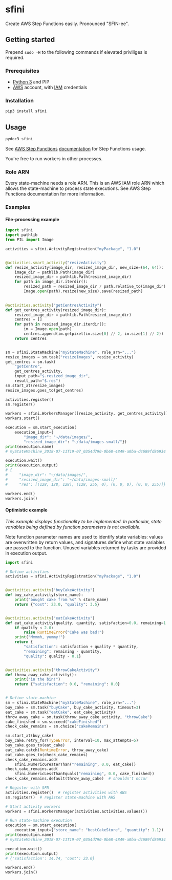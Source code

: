 # sfini
Create AWS Step Functions easily. Pronounced "SFIN-ee".

## Getting started
Prepend `sudo -H` to the following commands if elevated priviliges is
required.

### Prerequisites
* [Python 3](https://www.python.org/) and PIP
* [AWS](https://aws.amazon.com/) account, with
  [IAM](https://aws.amazon.com/iam/) credentials

### Installation
```bash
pip3 install sfini
```

## Usage
```bash
pydoc3 sfini
```

See [AWS Step Functions](https://aws.amazon.com/step-functions/)
[documentation](https://docs.aws.amazon.com/step-functions/latest/dg/welcome.html)
for Step Functions usage.

You're free to run workers in other processes.

### Role ARN
Every state-machine needs a role ARN. This is an AWS IAM role ARN which allows
the state-machine to process state executions. See AWS Step Functions
documentation for more information.

### Examples
#### File-processing example
```python
import sfini
import pathlib
from PIL import Image

activities = sfini.ActivityRegistration("myPackage", "1.0")


@activities.smart_activity("resizeActivity")
def resize_activity(image_dir, resized_image_dir, new_size=(64, 64)):
    image_dir = pathlib.Path(image_dir)
    resized_image_dir = pathlib.Path(resized_image_dir)
    for path in image_dir.iterdir():
        resized_path = resized_image_dir / path.relative_to(image_dir)
        Image.open(path).resize(new_size).save(resized_path)
 

@activities.activity("getCentresActivity")
def get_centres_activity(resized_image_dir):
    resized_image_dir = pathlib.Path(resized_image_dir)
    centres = []
    for path in resized_image_dir.iterdir():
        im = Image.open(path)
        centres.append(im.getpixel(im.size[0] // 2, im.size[1] // 2))
    return centres


sm = sfini.StateMachine("myStateMachine", role_arn="...")
resize_images = sm.task("resizeImages", resize_activity)
get_centres = sm.task(
    "getCentre",
    get_centres_activity,
    input_path="$.resized_image_dir",
    result_path="$.res")
sm.start_at(resize_images)
resize_images.goes_to(get_centres)

activities.register()
sm.register()

workers = sfini.WorkersManager([resize_activity, get_centres_activity])
workers.start()

execution = sm.start_execution(
    execution_input={
        "image_dir": "~/data/images/",
        "resized_image_dir": "~/data/images-small/"})
print(execution.name)
# myStateMachine_2018-07-11T19-07_0354d790-0b68-4849-a0ba-d4689fd86934

execution.wait()
print(execution.output)
# {
#     "image_dir": "~/data/images/",
#     "resized_image_dir": "~/data/images-small/"
#     "res": [(128, 128, 128), (128, 255, 0), (0, 0, 0), (0, 0, 255)]}

workers.end()
workers.join()
```

#### Optimistic example
_This example displays functionality to be implemented. In particular, state
variables being defined by function parameters is not available._

Note function parameter names are used to identify state variables: values
are overwritten by return values, and signatures define what state
variables are passed to the function. Unused variables returned by
tasks are provided in execution output.

```python
import sfini

# Define activities
activities = sfini.ActivityRegistration("myPackage", "1.0")


@activities.activity("buyCakeActivity")
def buy_cake_activity(store_name):
    print("bought cake from %s" % store_name)
    return {"cost": 23.0, "quality": 3.5}


@activities.activity("eatCakeActivity")
def eat_cake_activity(quality, quantity, satisfaction=0.0, remaining=1.0):
    if quality < 2.0:
        raise RuntimeError("Cake was bad!")
    print("Mmmmh, yummy!")
    return {
        "satisfaction": satisfaction + quality * quantity,
        "remaining": remaining - quantity,
        "quality": quality - 0.1}


@activities.activity("throwCakeActivity")
def throw_away_cake_activity():
    print("in the bin!")
    return {"satisfaction": 0.0, "remaining": 0.0}


# Define state-machine
sm = sfini.StateMachine("myStateMachine", role_arn="...")
buy_cake = sm.task("buyCake", buy_cake_activity, timeout=3)
eat_cake = sm.task("eatCake", eat_cake_activity)
throw_away_cake = sm.task(throw_away_cake_activity, "throwCake")
cake_finished = sm.succeed("cakeFinished")
check_cake_remains = sm.choice("cakeRemains")

sm.start_at(buy_cake)
buy_cake.retry_for(TypeError, interval=10, max_attempts=5)
buy_cake.goes_to(eat_cake)
eat_cake.catch(RuntimeError, throw_away_cake)
eat_cake.goes_to(check_cake_remains)
check_cake_remains.add(
    sfini.NumericGreaterThan("remaining", 0.0, eat_cake))
check_cake_remains.add(
    sfini.NumericLessThanEquals("remaining", 0.0, cake_finished))
check_cake_remains.default(throw_away_cake)  # shouldn't occur

# Register with SFN
activities.register()  # register activities with AWS
sm.register()  # register state-machine with AWS

# Start activity workers
workers = sfini.WorkersManager(activities.activities.values())

# Run state-machine execution
execution = sm.start_execution(
    execution_input={"store_name": "bestCakeStore", "quantity": 1.1})
print(execution.name)
# myStateMachine_2018-07-11T19-07_0354d790-0b68-4849-a0ba-d4689fd86934

execution.wait()
print(execution.output)
# {'satisfaction': 14.74, 'cost': 23.0}

workers.end()
workers.join()
```
